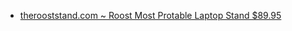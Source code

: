- [therooststand.com ~ Roost Most Protable Laptop Stand $89.95](https://www.therooststand.com/collections/roost-laptop-stand/products/roost-laptop-stand)
